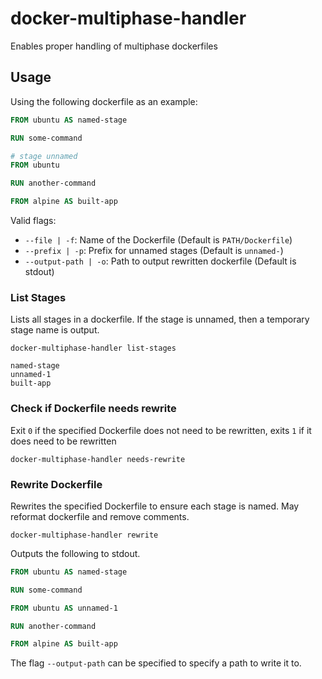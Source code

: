 # docker-multiphase-handler

Enables proper handling of multiphase dockerfiles

## Usage

Using the following dockerfile as an example:

```Dockerfile
FROM ubuntu AS named-stage

RUN some-command

# stage unnamed
FROM ubuntu

RUN another-command

FROM alpine AS built-app
```

Valid flags:

- `--file | -f`: Name of the Dockerfile (Default is `PATH/Dockerfile`)
- `--prefix | -p`: Prefix for unnamed stages (Default is `unnamed-`)
- `--output-path | -o`: Path to output rewritten dockerfile (Default is stdout)


### List Stages

Lists all stages in a dockerfile. If the stage is unnamed, then a temporary stage name is output.

```shell
docker-multiphase-handler list-stages
```

```
named-stage
unnamed-1
built-app
```

### Check if Dockerfile needs rewrite

Exit `0` if the specified Dockerfile does not need to be rewritten, exits `1` if it does need to be rewritten

```shell
docker-multiphase-handler needs-rewrite
```

### Rewrite Dockerfile

Rewrites the specified Dockerfile to ensure each stage is named. May reformat dockerfile and remove comments.

```shell
docker-multiphase-handler rewrite
```

Outputs the following to stdout.

```Dockerfile
FROM ubuntu AS named-stage

RUN some-command

FROM ubuntu AS unnamed-1

RUN another-command

FROM alpine AS built-app
```

The flag `--output-path` can be specified to specify a path to write it to.
